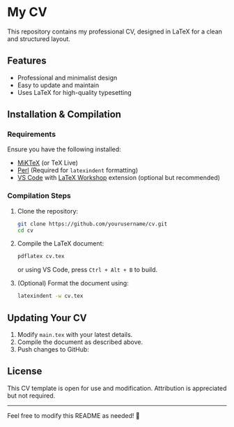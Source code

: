 # My CV

This repository contains my professional CV, designed in LaTeX for a clean and structured layout.

## Features
- Professional and minimalist design
- Easy to update and maintain
- Uses LaTeX for high-quality typesetting

## Installation & Compilation
### Requirements
Ensure you have the following installed:
- [MiKTeX](https://miktex.org/) (or TeX Live)
- [Perl](https://strawberryperl.com/) (Required for `latexindent` formatting)
- [VS Code](https://code.visualstudio.com/) with [LaTeX Workshop](https://marketplace.visualstudio.com/items?itemName=James-Yu.latex-workshop) extension (optional but recommended)

### Compilation Steps
1. Clone the repository:
   ```bash
   git clone https://github.com/yourusername/cv.git
   cd cv
   ```
2. Compile the LaTeX document:
   ```bash
   pdflatex cv.tex
   ```
   or using VS Code, press `Ctrl + Alt + B` to build.

3. (Optional) Format the document using:
   ```bash
   latexindent -w cv.tex
   ```

## Updating Your CV
1. Modify `main.tex` with your latest details.
2. Compile the document as described above.
3. Push changes to GitHub:


## License
This CV template is open for use and modification. Attribution is appreciated but not required.

---

Feel free to modify this README as needed! 🚀
